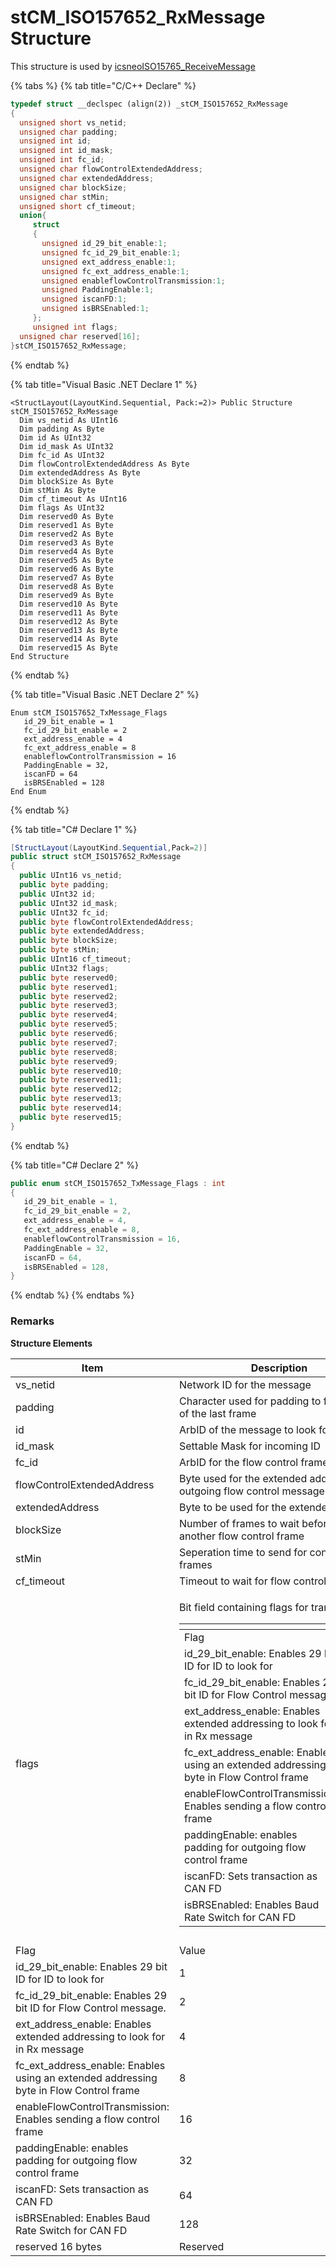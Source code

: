 # stCM\_ISO157652\_RxMessage Structure

This structure is used by [icsneoISO15765\_ReceiveMessage](../../message-functions-overview-intrepidcs-api/iso15765-message-functions-overview-intrepidcs-api/iso15765\_receivemessage-method-intrepidcs-api.md)

{% tabs %}
{% tab title="C/C++ Declare" %}
```cpp
typedef struct __declspec (align(2)) _stCM_ISO157652_RxMessage
{
  unsigned short vs_netid;
  unsigned char padding;
  unsigned int id;
  unsigned int id_mask;
  unsigned int fc_id;
  unsigned char flowControlExtendedAddress;
  unsigned char extendedAddress;
  unsigned char blockSize;
  unsigned char stMin;
  unsigned short cf_timeout;
  union{
     struct
     {
       unsigned id_29_bit_enable:1;
       unsigned fc_id_29_bit_enable:1;
       unsigned ext_address_enable:1;
       unsigned fc_ext_address_enable:1;
       unsigned enableflowControlTransmission:1;
       unsigned PaddingEnable:1;
       unsigned iscanFD:1;
       unsigned isBRSEnabled:1;
     };
     unsigned int flags;
  unsigned char reserved[16];
}stCM_ISO157652_RxMessage;
```
{% endtab %}

{% tab title="Visual Basic .NET Declare 1" %}
```vbnet
<StructLayout(LayoutKind.Sequential, Pack:=2)> Public Structure stCM_ISO157652_RxMessage
  Dim vs_netid As UInt16
  Dim padding As Byte
  Dim id As UInt32
  Dim id_mask As UInt32
  Dim fc_id As UInt32
  Dim flowControlExtendedAddress As Byte
  Dim extendedAddress As Byte
  Dim blockSize As Byte
  Dim stMin As Byte
  Dim cf_timeout As UInt16
  Dim flags As UInt32
  Dim reserved0 As Byte
  Dim reserved1 As Byte
  Dim reserved2 As Byte
  Dim reserved3 As Byte
  Dim reserved4 As Byte
  Dim reserved5 As Byte
  Dim reserved6 As Byte
  Dim reserved7 As Byte
  Dim reserved8 As Byte
  Dim reserved9 As Byte
  Dim reserved10 As Byte
  Dim reserved11 As Byte
  Dim reserved12 As Byte
  Dim reserved13 As Byte
  Dim reserved14 As Byte
  Dim reserved15 As Byte
End Structure
```
{% endtab %}

{% tab title="Visual Basic .NET Declare 2" %}
```vbnet
Enum stCM_ISO157652_TxMessage_Flags
   id_29_bit_enable = 1
   fc_id_29_bit_enable = 2
   ext_address_enable = 4
   fc_ext_address_enable = 8
   enableflowControlTransmission = 16
   PaddingEnable = 32,
   iscanFD = 64
   isBRSEnabled = 128
End Enum
```
{% endtab %}

{% tab title="C# Declare 1" %}
```csharp
[StructLayout(LayoutKind.Sequential,Pack=2)]
public struct stCM_ISO157652_RxMessage
{
  public UInt16 vs_netid;
  public byte padding;
  public UInt32 id;
  public UInt32 id_mask;
  public UInt32 fc_id;
  public byte flowControlExtendedAddress;
  public byte extendedAddress;
  public byte blockSize;
  public byte stMin;
  public UInt16 cf_timeout;
  public UInt32 flags;
  public byte reserved0;
  public byte reserved1;
  public byte reserved2;
  public byte reserved3;
  public byte reserved4;
  public byte reserved5;
  public byte reserved6;
  public byte reserved7;
  public byte reserved8;
  public byte reserved9;
  public byte reserved10;
  public byte reserved11;
  public byte reserved12;
  public byte reserved13;
  public byte reserved14;
  public byte reserved15;
}
```
{% endtab %}

{% tab title="C# Declare 2" %}
```csharp
public enum stCM_ISO157652_TxMessage_Flags : int
{
   id_29_bit_enable = 1,
   fc_id_29_bit_enable = 2,
   ext_address_enable = 4,
   fc_ext_address_enable = 8,
   enableflowControlTransmission = 16,
   PaddingEnable = 32,
   iscanFD = 64,
   isBRSEnabled = 128,
}
```
{% endtab %}
{% endtabs %}

### Remarks

**Structure Elements**

| Item                                                                                      | Description                                                                                                                                                                                                                                                                                                                                                                                                                                                                                                                                                                                                                                                                                                                                                                                                                                                                                                                     |
| ----------------------------------------------------------------------------------------- | ------------------------------------------------------------------------------------------------------------------------------------------------------------------------------------------------------------------------------------------------------------------------------------------------------------------------------------------------------------------------------------------------------------------------------------------------------------------------------------------------------------------------------------------------------------------------------------------------------------------------------------------------------------------------------------------------------------------------------------------------------------------------------------------------------------------------------------------------------------------------------------------------------------------------------- |
| vs\_netid                                                                                 | Network ID for the message                                                                                                                                                                                                                                                                                                                                                                                                                                                                                                                                                                                                                                                                                                                                                                                                                                                                                                      |
| padding                                                                                   | Character used for padding to fill the rest of the last frame                                                                                                                                                                                                                                                                                                                                                                                                                                                                                                                                                                                                                                                                                                                                                                                                                                                                   |
| id                                                                                        | ArbID of the message to look for                                                                                                                                                                                                                                                                                                                                                                                                                                                                                                                                                                                                                                                                                                                                                                                                                                                                                                |
| id\_mask                                                                                  | Settable Mask for incoming ID                                                                                                                                                                                                                                                                                                                                                                                                                                                                                                                                                                                                                                                                                                                                                                                                                                                                                                   |
| fc\_id                                                                                    | ArbID for the flow control frame to send                                                                                                                                                                                                                                                                                                                                                                                                                                                                                                                                                                                                                                                                                                                                                                                                                                                                                        |
| flowControlExtendedAddress                                                                | Byte used for the extended address in outgoing flow control message                                                                                                                                                                                                                                                                                                                                                                                                                                                                                                                                                                                                                                                                                                                                                                                                                                                             |
| extendedAddress                                                                           | Byte to be used for the extended address                                                                                                                                                                                                                                                                                                                                                                                                                                                                                                                                                                                                                                                                                                                                                                                                                                                                                        |
| blockSize                                                                                 | Number of frames to wait before sending another flow control frame                                                                                                                                                                                                                                                                                                                                                                                                                                                                                                                                                                                                                                                                                                                                                                                                                                                              |
| stMin                                                                                     | Seperation time to send for consecutive frames                                                                                                                                                                                                                                                                                                                                                                                                                                                                                                                                                                                                                                                                                                                                                                                                                                                                                  |
| cf\_timeout                                                                               | Timeout to wait for flow control                                                                                                                                                                                                                                                                                                                                                                                                                                                                                                                                                                                                                                                                                                                                                                                                                                                                                                |
| flags                                                                                     | <p>Bit field containing flags for transaction</p><table data-header-hidden><thead><tr><th></th><th></th></tr></thead><tbody><tr><td>Flag</td><td>Value</td></tr><tr><td>id_29_bit_enable: Enables 29 bit ID for ID to look for</td><td>1</td></tr><tr><td>fc_id_29_bit_enable: Enables 29 bit ID for Flow Control message.</td><td>2</td></tr><tr><td>ext_address_enable: Enables extended addressing to look for in Rx message</td><td>4</td></tr><tr><td>fc_ext_address_enable: Enables using an extended addressing byte in Flow Control frame</td><td>8</td></tr><tr><td>enableFlowControlTransmission: Enables sending a flow control frame</td><td>16</td></tr><tr><td>paddingEnable: enables padding for outgoing flow control frame</td><td>32</td></tr><tr><td>iscanFD: Sets transaction as CAN FD</td><td>64</td></tr><tr><td>isBRSEnabled: Enables Baud Rate Switch for CAN FD</td><td>128</td></tr></tbody></table> |
|                                                                                           |                                                                                                                                                                                                                                                                                                                                                                                                                                                                                                                                                                                                                                                                                                                                                                                                                                                                                                                                 |
| Flag                                                                                      | Value                                                                                                                                                                                                                                                                                                                                                                                                                                                                                                                                                                                                                                                                                                                                                                                                                                                                                                                           |
| id\_29\_bit\_enable: Enables 29 bit ID for ID to look for                                 | 1                                                                                                                                                                                                                                                                                                                                                                                                                                                                                                                                                                                                                                                                                                                                                                                                                                                                                                                               |
| fc\_id\_29\_bit\_enable: Enables 29 bit ID for Flow Control message.                      | 2                                                                                                                                                                                                                                                                                                                                                                                                                                                                                                                                                                                                                                                                                                                                                                                                                                                                                                                               |
| ext\_address\_enable: Enables extended addressing to look for in Rx message               | 4                                                                                                                                                                                                                                                                                                                                                                                                                                                                                                                                                                                                                                                                                                                                                                                                                                                                                                                               |
| fc\_ext\_address\_enable: Enables using an extended addressing byte in Flow Control frame | 8                                                                                                                                                                                                                                                                                                                                                                                                                                                                                                                                                                                                                                                                                                                                                                                                                                                                                                                               |
| enableFlowControlTransmission: Enables sending a flow control frame                       | 16                                                                                                                                                                                                                                                                                                                                                                                                                                                                                                                                                                                                                                                                                                                                                                                                                                                                                                                              |
| paddingEnable: enables padding for outgoing flow control frame                            | 32                                                                                                                                                                                                                                                                                                                                                                                                                                                                                                                                                                                                                                                                                                                                                                                                                                                                                                                              |
| iscanFD: Sets transaction as CAN FD                                                       | 64                                                                                                                                                                                                                                                                                                                                                                                                                                                                                                                                                                                                                                                                                                                                                                                                                                                                                                                              |
| isBRSEnabled: Enables Baud Rate Switch for CAN FD                                         | 128                                                                                                                                                                                                                                                                                                                                                                                                                                                                                                                                                                                                                                                                                                                                                                                                                                                                                                                             |
| reserved 16 bytes                                                                         | Reserved                                                                                                                                                                                                                                                                                                                                                                                                                                                                                                                                                                                                                                                                                                                                                                                                                                                                                                                        |
